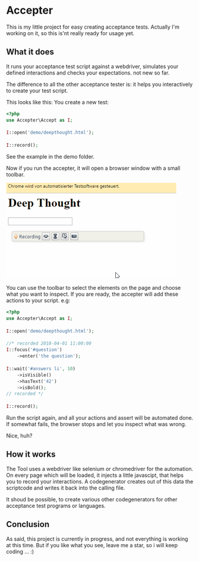 # Accepter

This is my little project for easy creating acceptance tests. Actually I'm working on it, so this is'nt really ready for usage yet.

## What it does

It runs your acceptance test script against a webdriver, simulates your defined interactions and checks your expectations. not new so far.

The difference to all the other acceptance tester is: it helps you interactively to create your test script.

This looks like this: You create a new test:
```php
<?php
use Accepter\Accept as I;

I::open('demo/deepthought.html');

I::record();
```

See the example in the demo folder.

Now if you run the accepter, it will open a browser window with a small toolbar.

![Sample recording](docs/images/rec.gif)

You can use the toolbar to select the elements on the page and choose what you want to inspect. If you are ready, the accepter will add these actions to your script. e.g:

```php
<?php
use Accepter\Accept as I;

I::open('demo/deepthought.html');

//* recorded 2018-04-01 11:00:00
I::focus('#question')
    ->enter('the question');

I::wait('#answers li', 10)
    ->isVisible()
    ->hasText('42')
    ->isBold();
// recorded */

I::record();
```

Run the script again, and all your actions and assert will be automated done. If somewhat fails, the browser stops and let you inspect what was wrong.

Nice, huh?

## How it works

The Tool uses a webdriver like selenium or chromedriver for the automation. On every page which will be loaded, it injects a little javascipt, that helps you to record your interactions. A codegenerator creates out of this data the scriptcode and writes it back into the calling file.

It shoud be possible, to create various other codegenerators for other acceptance test programs or languages.

## Conclusion

As said, this project is currently in progress, and not everything is working at this time. But if you like what you see, leave me a star, so i will keep coding ... :)
